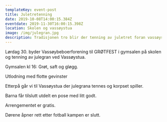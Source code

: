 ```yaml
---
templateKey: event-post
title: Juletretenning
date: 2019-10-08T14:00:15.384Z
eventdate: 2019-11-30T16:00:15.398Z
location: Skolen og vassøystua
image: /img/julegran.jpg
description: Tradisjonen tro blir der tenning av juletret foran vassøystua første adventssøndag.
---
```


Lørdag 30. byder Vassøybeboerforening til GRØTFEST i gymsalen på skolen og tenning av julegran ved Vassøystua.

Gymsalen kl 16: Grøt, saft og gløgg.

Utlodning med flotte gevinster

Etterpå går vi til Vassøystua der julegrana tennes og korpset spiller.

Barna får tilslutt utdelt en pose med litt godt.

Arrengementet er gratis.

Dørene åpner rett etter fotball kampen er slutt.
